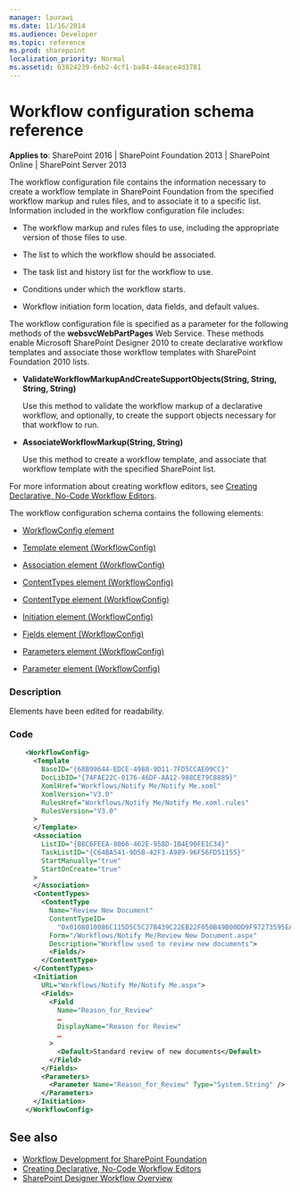 ```yaml
---
manager: laurawi
ms.date: 11/16/2014
ms.audience: Developer
ms.topic: reference
ms.prod: sharepoint
localization_priority: Normal
ms.assetid: 63824239-6eb2-4cf1-ba84-44eace4d3781
---
```


# Workflow configuration schema reference

**Applies to**: SharePoint 2016 | SharePoint Foundation 2013 | SharePoint Online | SharePoint Server 2013

The workflow configuration file contains the information necessary to create a workflow template in SharePoint Foundation from the specified workflow markup and rules files, and to associate it to a specific list. Information included in the workflow configuration file includes:

- The workflow markup and rules files to use, including the appropriate version of those files to use.

- The list to which the workflow should be associated.

- The task list and history list for the workflow to use.

- Conditions under which the workflow starts.

- Workflow initiation form location, data fields, and default values.

The workflow configuration file is specified as a parameter for the following methods of the **websvcWebPartPages** Web Service. These methods enable Microsoft SharePoint Designer 2010 to create declarative workflow templates and associate those workflow templates with SharePoint Foundation 2010 lists.

- **ValidateWorkflowMarkupAndCreateSupportObjects(String, String, String, String)**

  Use this method to validate the workflow markup of a declarative workflow, and optionally, to create the support objects necessary for that workflow to run.

- **AssociateWorkflowMarkup(String, String)**

  Use this method to create a workflow template, and associate that workflow template with the specified SharePoint list.

For more information about creating workflow editors, see [Creating Declarative, No-Code Workflow Editors](https://msdn.microsoft.com/library/60dfda8d-e724-4d7d-9578-aa239c362dcf(Office.15).aspx).

The workflow configuration schema contains the following elements:

- [WorkflowConfig element](workflowconfig-element.md)

- [Template element (WorkflowConfig)](template-element-workflowconfig.md)

- [Association element (WorkflowConfig)](association-element-workflowconfig.md)

- [ContentTypes element (WorkflowConfig)](contenttypes-element-workflowconfig.md)

- [ContentType element (WorkflowConfig)](contenttype-element-workflowconfig.md)

- [Initiation element (WorkflowConfig)](initiation-element-workflowconfig.md)

- [Fields element (WorkflowConfig)](fields-element-workflowconfig.md)

- [Parameters element (WorkflowConfig)](parameters-element-workflowconfig.md)

- [Parameter element (WorkflowConfig)](parameter-element-workflowconfig.md)


### Description

Elements have been edited for readability.

### Code

```XML 
    <WorkflowConfig>
      <Template
        BaseID="{68B99644-EDCE-4988-9D11-7FD5CCAE09CC}"
        DocLibID="{74FAE22C-0176-46DF-AA12-988CE79C8889}"
        XomlHref="Workflows/Notify Me/Notify Me.xoml"
        XomlVersion="V3.0"
        RulesHref="Workflows/Notify Me/Notify Me.xoml.rules"
        RulesVersion="V3.0"
      >
      </Template>
      <Association
        ListID="{B8C6FEEA-8066-462E-958D-1B4E90FE1C34}"
        TaskListID="{C64BA541-9D5B-42F3-A989-96F56FD51155}"
        StartManually="true"
        StartOnCreate="true"
      >
      </Association>
      <ContentTypes>
        <ContentType 
          Name="Review New Document" 
          ContentTypeID=
            "0x0108010086C115D5C5C27B439C22EB22F050B49B00DD9F97273595EA4BA32838A26054BF08" 
          Form="/Workflows/Notify Me/Review New Document.aspx" 
          Description="Workflow used to review new documents">
          <Fields/>
        </ContentType>
      </ContentTypes>
      <Initiation 
        URL="Workflows/Notify Me/Notify Me.aspx">
        <Fields>
          <Field 
            Name="Reason_for_Review" 
            …
            DisplayName="Reason for Review" 
            …
          >
            <Default>Standard review of new documents</Default>
          </Field>
        </Fields>
        <Parameters>
          <Parameter Name="Reason_for_Review" Type="System.String" />
        </Parameters>
      </Initiation>
    </WorkflowConfig>
```

## See also

- [Workflow Development for SharePoint Foundation](https://msdn.microsoft.com/library/ad7a5bf2-fab0-4b30-ae0b-46b15f16b491(Office.15).aspx)
- [Creating Declarative, No-Code Workflow Editors](https://msdn.microsoft.com/library/60dfda8d-e724-4d7d-9578-aa239c362dcf(Office.15).aspx)
- [SharePoint Designer Workflow Overview](https://msdn.microsoft.com/library/5ef4e933-564e-4dea-b2f4-c1b621774969(Office.15).aspx)



 


